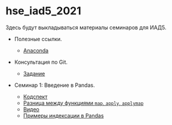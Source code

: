 # hse_iad5_2021
Здесь будут выкладываться материалы семинаров для ИАД5.

- Полезные ссылки.
  - [Anaconda](https://www.anaconda.com/products/individual)
  
- Консультация по Git.
  - [Задание](https://github.com/V-Marco/hse_iad5_2021/blob/main/misc/git_cons/git_cons.pdf)

- Семинар 1: Введение в Pandas.
  - [Кодспект](https://github.com/V-Marco/hse_iad5_2021/blob/main/seminar1/sem1_pandas.ipynb)
  - [Разница между функциями `map`, `apply`, `applymap`](https://stackoverflow.com/questions/19798153/difference-between-map-applymap-and-apply-methods-in-pandas)
  - [Видео](https://youtu.be/qPJjyeLOm7w)
  - [Примеры индексации в Pandas](https://github.com/V-Marco/hse_iad5_2021/blob/main/misc/pandas_indexing_examples.ipynb)
